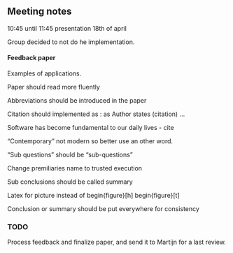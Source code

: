 ## Meeting notes



10:45 until 11:45 presentation 18th of april



Group decided to not do he implementation.



#### Feedback paper



Examples of applications.

Paper should read more fluently

Abbreviations should be introduced in the paper

Citation should implemented as : as Author states (citation) …

Software has become fundamental to our daily lives - cite

“Contemporary” not modern so better use an other word.

“Sub questions” should be “sub-questions”

Change premiliaries name to trusted execution

Sub conclusions should be called summary

Latex for picture instead of begin{figure}[h] begin{figure}[t]

Conclusion or summary should be put everywhere for consistency



### TODO

Process feedback and finalize paper, and send it to Martijn for a last review.
